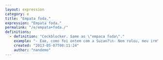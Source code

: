 ```yaml
---
layout: expression
category: e
title: "Empata foda."
expression: "Empata foda."
permalink: "/e/empata+foda./"
definitions:
  - definition: "Cockblocker. Same as \"empaca foda\"."
    example: "- Eae, como foi ontem com a Suzan?\n- Nem rolou, meu irm\u00e3o chegou bem quando estava esquentando.\n- Putz, que empata foda."
    created: "2013-05-07T00:11:24"
    author: "nandemo"
---
```

